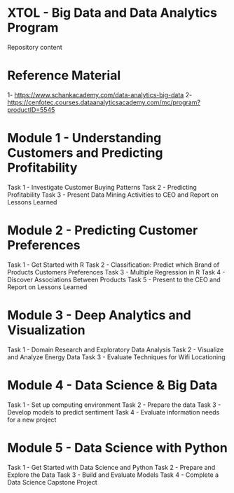 # XTOL - Big Data and Data Analytics Program
Repository content

# Reference Material
1- https://www.schankacademy.com/data-analytics-big-data
2- https://cenfotec.courses.dataanalyticsacademy.com/mc/program?productID=5545

# Module 1 - Understanding Customers and Predicting Profitability
Task 1 - Investigate Customer Buying Patterns
Task 2 - Predicting Profitability
Task 3 - Present Data Mining Activities to CEO and Report on Lessons Learned

# Module 2 - Predicting Customer Preferences
Task 1 - Get Started with R
Task 2 - Classification: Predict which Brand of Products Customers Preferences
Task 3 - Multiple Regression in R
Task 4 - Discover Associations Between Products
Task 5 - Present to the CEO and Report on Lessons Learned

# Module 3 - Deep Analytics and Visualization
Task 1 - Domain Research and Exploratory Data Analysis
Task 2 - Visualize and Analyze Energy Data
Task 3 - Evaluate Techniques for Wifi Locationing

# Module 4 - Data Science & Big Data
Task 1 - Set up computing environment
Task 2 - Prepare the data
Task 3 - Develop models to predict sentiment
Task 4 - Evaluate information needs for a new project

# Module 5 - Data Science with Python
Task 1 - Get Started with Data Science and Python
Task 2 - Prepare and Explore the Data
Task 3 - Build and Evaluate Models
Task 4 - Complete a Data Science Capstone Project
